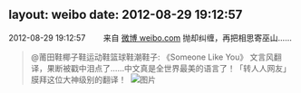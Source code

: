 layout: weibo
date: 2012-08-29 19:12:57
---
2012-08-29 19:12:57  &nbsp;&nbsp;&nbsp;&nbsp;&nbsp;&nbsp; 来自 <a href="http://weibo.com/" rel="nofollow">微博 weibo.com</a>
抛却纠缠，再把相思寄巫山……
>  @莆田鞋椰子鞋运动鞋篮球鞋潮鞋子: 《Someone Like You》 文言风翻译，果断被戳中泪点了……中文真是全世界最美的语言了！「转人人网友」 膜拜这位大神级别的翻译！ ​​​
>  ![图片](https://ww3.sinaimg.cn/large/671c4d8ejw1dwd8jjvcwmj.jpg)

